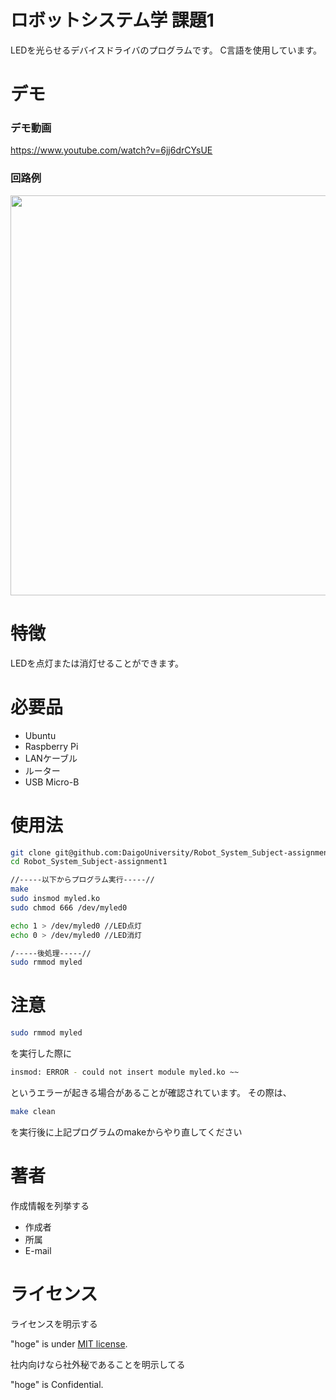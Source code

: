 # ロボットシステム学 課題1
 
LEDを光らせるデバイスドライバのプログラムです。
C言語を使用しています。
 
# デモ
### デモ動画
https://www.youtube.com/watch?v=6jj6drCYsUE

### 回路例

<img src="https://user-images.githubusercontent.com/93714969/146319800-2da83175-fd14-4953-8905-f17996abc907.jpg" width="640px">


 
# 特徴
 
LEDを点灯または消灯せることができます。
 
# 必要品
 
* Ubuntu
* Raspberry Pi
* LANケーブル
* ルーター
* USB Micro-B

# 使用法
```bash
git clone git@github.com:DaigoUniversity/Robot_System_Subject-assignment1.git
cd Robot_System_Subject-assignment1

//-----以下からプログラム実行-----//
make
sudo insmod myled.ko
sudo chmod 666 /dev/myled0

echo 1 > /dev/myled0 //LED点灯
echo 0 > /dev/myled0 //LED消灯

/-----後処理-----//
sudo rmmod myled
```

# 注意
```bash
sudo rmmod myled
```
を実行した際に
```bash
insmod: ERROR - could not insert module myled.ko ~~
```
というエラーが起きる場合があることが確認されています。  その際は、
```bash
make clean
```
を実行後に上記プログラムのmakeからやり直してください

# 著者
 
作成情報を列挙する
 
* 作成者
* 所属
* E-mail
 
# ライセンス
ライセンスを明示する
 
"hoge" is under [MIT license](https://en.wikipedia.org/wiki/MIT_License).
 
社内向けなら社外秘であることを明示してる
 
"hoge" is Confidential.

